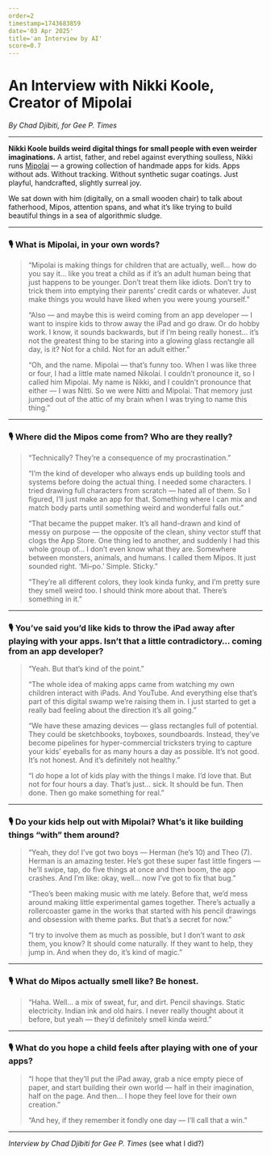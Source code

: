 ```yaml
---
order=2
timestamp=1743683859
date='03 Apr 2025'
title='an Interview by AI'
score=0.7
---
```


# An Interview with Nikki Koole, Creator of Mipolai
*By Chad Djibiti, for Gee P. Times*

---

**Nikki Koole builds weird digital things for small people with even weirder imaginations.**
A artist, father, and rebel against everything soulless, Nikki runs [Mipolai](https://mipolai.com) — a growing collection of handmade apps for kids. Apps without ads. Without tracking. Without synthetic sugar coatings. Just playful, handcrafted, slightly surreal joy.

We sat down with him (digitally, on a small wooden chair) to talk about fatherhood, Mipos, attention spans, and what it’s like trying to build beautiful things in a sea of algorithmic sludge.

---

### 🎙️ What is Mipolai, in your own words?

> “Mipolai is making things for children that are actually, well… how do you say it… like you treat a child as if it’s an adult human being that just happens to be younger. Don’t treat them like idiots. Don’t try to trick them into emptying their parents’ credit cards or whatever. Just make things you would have liked when you were young yourself.”
>
> “Also — and maybe this is weird coming from an app developer — I want to inspire kids to throw away the iPad and go draw. Or do hobby work. I know, it sounds backwards, but if I’m being really honest… it’s not the greatest thing to be staring into a glowing glass rectangle all day, is it? Not for a child. Not for an adult either.”
>
> “Oh, and the name. Mipolai — that’s funny too. When I was like three or four, I had a little mate named Nikolai. I couldn’t pronounce it, so I called him Mipolai. My name is Nikki, and I couldn’t pronounce that either — I was Nitti. So we were Nitti and Mipolai. That memory just jumped out of the attic of my brain when I was trying to name this thing.”

---

### 🎙️ Where did the Mipos come from? Who are they really?

> “Technically? They’re a consequence of my procrastination.”
>
> “I’m the kind of developer who always ends up building tools and systems before doing the actual thing. I needed some characters. I tried drawing full characters from scratch — hated all of them. So I figured, I’ll just make an app for that. Something where I can mix and match body parts until something weird and wonderful falls out.”
>
> “That became the puppet maker. It’s all hand-drawn and kind of messy on purpose — the opposite of the clean, shiny vector stuff that clogs the App Store. One thing led to another, and suddenly I had this whole group of... I don’t even know what they are. Somewhere between monsters, animals, and humans. I called them Mipos. It just sounded right. ‘Mi–po.’ Simple. Sticky.”
>
> “They’re all different colors, they look kinda funky, and I’m pretty sure they smell weird too. I should think more about that. There’s something in it.”

---

### 🎙️ You’ve said you’d like kids to throw the iPad away after playing with your apps. Isn’t that a little contradictory… coming from an app developer?

> “Yeah. But that’s kind of the point.”
>
> “The whole idea of making apps came from watching my own children interact with iPads. And YouTube. And everything else that’s part of this digital swamp we’re raising them in. I just started to get a really bad feeling about the direction it’s all going.”
>
> “We have these amazing devices — glass rectangles full of potential. They could be sketchbooks, toyboxes, soundboards. Instead, they’ve become pipelines for hyper-commercial tricksters trying to capture your kids’ eyeballs for as many hours a day as possible. It’s not good. It’s not honest. And it’s definitely not healthy.”
>
> “I *do* hope a lot of kids play with the things I make. I’d love that. But not for four hours a day. That’s just… sick. It should be fun. Then done. Then go make something for real.”

---

### 🎙️ Do your kids help out with Mipolai? What’s it like building things “with” them around?

> “Yeah, they do! I’ve got two boys — Herman (he’s 10) and Theo (7). Herman is an amazing tester. He’s got these super fast little fingers — he’ll swipe, tap, do five things at once and then boom, the app crashes. And I’m like: okay, well... now I’ve got to fix that bug.”
>
> “Theo’s been making music with me lately. Before that, we’d mess around making little experimental games together. There’s actually a rollercoaster game in the works that started with his pencil drawings and obsession with theme parks. But that’s a secret for now.”
>
> “I try to involve them as much as possible, but I don’t want to *ask* them, you know? It should come naturally. If they want to help, they jump in. And when they do, it’s kind of magic.”

---

### 🎙️ What do Mipos actually smell like? Be honest.

> “Haha. Well... a mix of sweat, fur, and dirt. Pencil shavings. Static electricity. Indian ink and old hairs. I never really thought about it before, but yeah — they’d definitely smell kinda weird.”

---

### 🎙️ What do you hope a child feels after playing with one of your apps?

> “I hope that they’ll put the iPad away, grab a nice empty piece of paper, and start building their own world — half in their imagination, half on the page. And then… I hope they feel love for their own creation.”
>
> “And hey, if they remember it fondly one day — I’ll call that a win.”

---

*Interview by Chad Djibiti for Gee P. Times* (see what I did?)
